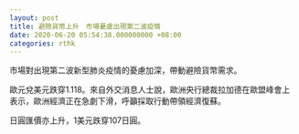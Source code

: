 ```yaml
---
layout: post
title: 避險貨幣上升　市場憂慮出現第二波疫情
date: 2020-06-20 05:54:38.000000000 +08:00
categories: rthk
---
```


市場對出現第二波新型肺炎疫情的憂慮加深，帶動避險貨幣需求。

歐元兌美元跌穿1.118。來自外交消息人士說，歐洲央行總裁拉加德在歐盟峰會上表示，歐洲經濟正在急劇下滑，呼籲採取行動帶領經濟復蘇。

日圓匯價亦上升，1美元跌穿107日圓。
